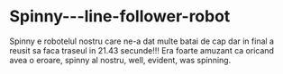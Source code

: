# Spinny---line-follower-robot
Spinny e robotelul nostru care ne-a dat multe batai de cap dar in final a reusit sa faca traseul in 21.43 secunde!!! Era foarte amuzant ca oricand avea o eroare, spinny al nostru, well, evident, was spinning. 
